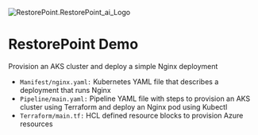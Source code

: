 ![RestorePoint.RestorePoint_ai_Logo](https://img1.wsimg.com/isteam/ip/8fbe3f85-1ed1-43b5-b7e5-a0869eeee822/RestorePoint_ai_Logo%20Horizontal_net_Full%20Color.png/:/rs=w:258,h:38,cg:true,m/cr=w:258,h:38/qt=q:100/ll)

# RestorePoint Demo
Provision an AKS cluster and deploy a simple Nginx deployment

- `Manifest/nginx.yaml:` Kubernetes YAML file that describes a deployment that runs Nginx
- `Pipeline/main.yaml:` Pipeline YAML file with steps to provision an AKS cluster using Terraform and deploy an Nginx pod using Kubectl
- `Terraform/main.tf:` HCL defined resource blocks to provision Azure resources